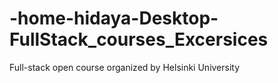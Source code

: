 # -home-hidaya-Desktop-FullStack_courses_Excersices
Full-stack open course organized by Helsinki University
